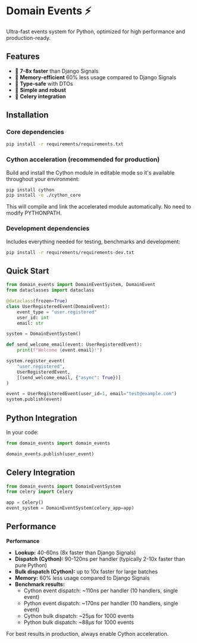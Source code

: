 # Domain Events ⚡

Ultra-fast events system for Python, optimized for high performance and production-ready.

## Features

- 🚀 **7-8x faster** than Django Signals
- 💾 **Memory-efficient** 60% less usage compared to Django Signals
- 🔧 **Type-safe** with DTOs
- 🎯 **Simple and robust**
- 🔌 **Celery integration**

## Installation

### Core dependencies
```bash
pip install -r requirements/requirements.txt
```

### Cython acceleration (recommended for production)
Build and install the Cython module in editable mode so it's available throughout your environment:
```bash
pip install cython
pip install -e ./cython_core
```
This will compile and link the accelerated module automatically. No need to modify PYTHONPATH.

### Development dependencies
Includes everything needed for testing, benchmarks and development:
```bash
pip install -r requirements/requirements-dev.txt
```

## Quick Start

```python
from domain_events import DomainEventSystem, DomainEvent
from dataclasses import dataclass

@dataclass(frozen=True)
class UserRegisteredEvent(DomainEvent):
    event_type = "user.registered"
    user_id: int
    email: str

system = DomainEventSystem()

def send_welcome_email(event: UserRegisteredEvent):
    print(f"Welcome {event.email}!")

system.register_event(
    "user.registered",
    UserRegisteredEvent,
    [(send_welcome_email, {"async": True})]
)

event = UserRegisteredEvent(user_id=1, email="test@example.com")
system.publish(event)
```

## Python Integration

In your code:

```python
from domain_events import domain_events

domain_events.publish(user_event)
```

## Celery Integration

```python
from domain_events import DomainEventSystem
from celery import Celery

app = Celery()
event_system = DomainEventSystem(celery_app=app)
```

## Performance


**Performance**

- **Lookup:** 40-60ns (8x faster than Django Signals)
- **Dispatch (Cython):** 90-120ns per handler (typically 2-10x faster than pure Python)
- **Bulk dispatch (Cython):** up to 10x faster for large batches
- **Memory:** 60% less usage compared to Django Signals
- **Benchmark results:**
    - Cython event dispatch: ~110ns per handler (10 handlers, single event)
    - Python event dispatch: ~170ns per handler (10 handlers, single event)
    - Cython bulk dispatch: ~25μs for 1000 events
    - Python bulk dispatch: ~88μs for 1000 events

For best results in production, always enable Cython acceleration.
